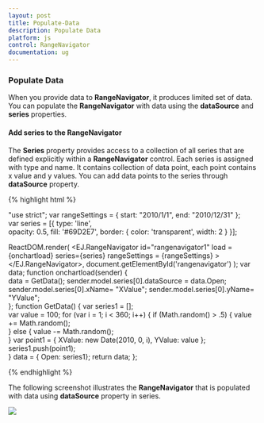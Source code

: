 ```yaml
---
layout: post
title: Populate-Data
description: Populate Data
platform: js
control: RangeNavigator
documentation: ug
---
```


### Populate Data

When you provide data to **RangeNavigator**, it produces limited set of data. You can populate the **RangeNavigator** with data using the **dataSource** and **series** properties.

#### Add series to the RangeNavigator

The **Series** property provides access to a collection of all series that are defined explicitly within a **RangeNavigator** control. Each series is assigned with type and name. It contains collection of data point, each point contains x value and y values. You can add data points to the series through **dataSource** property.



{% highlight html %}

"use strict";
var rangeSettings = {
                    start: "2010/1/1", end: "2010/12/31"
};        
var series = [{
                  type: 'line',                                     
                  opacity: 0.5, fill: '#69D2E7',
                  border: { color: 'transparent', width: 2 }
}];
                

ReactDOM.render(
            <EJ.RangeNavigator id="rangenavigator1" load = {onchartload} series={series} 
            rangeSettings = {rangeSettings} ></EJ.RangeNavigator>,
            document.getElementById('rangenavigator')
);
var data;
function onchartload(sender) {            
            data = GetData();
            sender.model.series[0].dataSource = data.Open;
            sender.model.series[0].xName= "XValue";
            sender.model.series[0].yName= "YValue";           
};
function GetData() {
            var series1 = [];       
            var value = 100;
            for (var i = 1; i < 360; i++) {
                if (Math.random() > .5) {
                    value += Math.random();                 
                } else {
                    value -= Math.random();           
                }
                var point1 = { XValue: new Date(2010, 0, i), YValue: value };               
                series1.push(point1);             
            }
            data = { Open: series1};
            return data;
};


{% endhighlight %}


The following screenshot illustrates the **RangeNavigator** that is populated with data using **dataSource** property in series.

![](/js/RangeNavigator/Populate-Data_images/Populate-Data_img1.png) 
